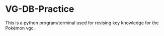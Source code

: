 # VG-DB-Practice
This is a python program/terminal used for revising key knowledge for the Pokémon vgc.
